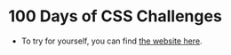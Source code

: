 # 100 Days of CSS Challenges

- To try for yourself, you can find [the website here](https://100dayscss.com/).